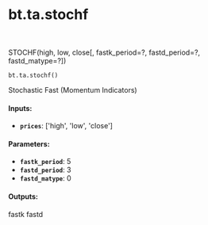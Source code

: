 <div itemscope itemtype="http://developers.google.com/ReferenceObject">
<meta itemprop="name" content="bt.ta.stochf" />
<meta itemprop="path" content="Stable" />
</div>

# bt.ta.stochf

<!-- Insert buttons and diff -->

<table class="tfo-notebook-buttons tfo-api nocontent" align="left">

</table>



STOCHF(high, low, close[, fastk_period=?, fastd_period=?, fastd_matype=?])

<pre class="devsite-click-to-copy prettyprint lang-py tfo-signature-link">
<code>bt.ta.stochf()
</code></pre>



<!-- Placeholder for "Used in" -->

Stochastic Fast (Momentum Indicators)

#### Inputs:


* <b>`prices`</b>: ['high', 'low', 'close']


#### Parameters:


* <b>`fastk_period`</b>: 5
* <b>`fastd_period`</b>: 3
* <b>`fastd_matype`</b>: 0


#### Outputs:

fastk
fastd
